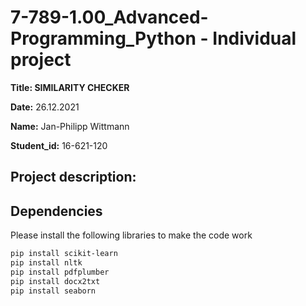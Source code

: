 # 7-789-1.00_Advanced-Programming_Python - Individual project

**Title: SIMILARITY CHECKER**

**Date:** 26.12.2021

**Name:** Jan-Philipp Wittmann

**Student_id:** 16-621-120

## Project description:


## Dependencies 
Please install the following libraries to make the code work
```bash
pip install scikit-learn
pip install nltk
pip install pdfplumber
pip install docx2txt
pip install seaborn
```

